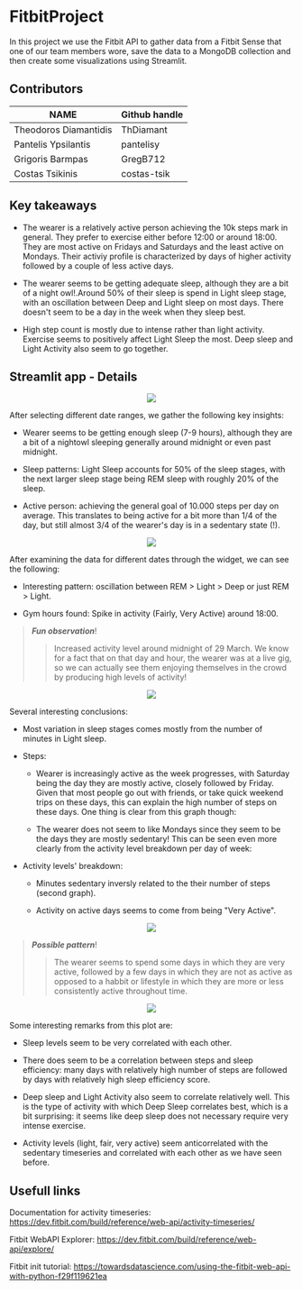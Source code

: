 # FitbitProject

In this project we use the Fitbit API to gather data from a Fitbit Sense that one of our team members wore, save the data to a MongoDB collection and then create some visualizations using Streamlit.

## Contributors
|NAME|Github handle|
|----------------|----------------|
|Theodoros Diamantidis|ThDiamant|
|Pantelis Ypsilantis|pantelisy|
|Grigoris Barmpas|GregB712|
|Costas Tsikinis|costas-tsik|

## Key takeaways

* The wearer is a relatively active person achieving the 10k steps mark in general. They prefer to exercise either before 12:00 or around 18:00. They are most active on Fridays and Saturdays and the least active on Mondays. Their activiy profile is characterized by days of higher activity followed by a couple of less active days.

* The wearer seems to be getting adequate sleep, although they are a bit of a night owl!.Around 50% of their sleep is spend in Light sleep stage, with an oscillation between Deep and Light sleep on most days. There doesn't seem to be a day in the week when they sleep best.

* High step count is mostly due to intense rather than light activity. Exercise seems to positively affect Light Sleep the most. Deep sleep and Light Activity also seem to go together.

## Streamlit app - Details

<p align="center">
  <img src="./images/Streamlit-1.PNG" />
</p>

After selecting different date ranges, we gather the following key insights:

* Wearer seems to be getting enough sleep (7-9 hours), although they are a bit of a nightowl sleeping generally around midnight or even past midnight.

* Sleep patterns: Light Sleep accounts for 50% of the sleep stages, with the next larger sleep stage being REM sleep with roughly 20% of the sleep.

* Active person: achieving the general goal of 10.000 steps per day on average. This translates to being active for a bit more than 1/4 of the day, but still almost 3/4 of the wearer's day is in a sedentary state (!).


<p align="center">
  <img src="./images/Streamlit-2.PNG" />
</p>

After examining the data for different dates through the widget, we can see the following:

* Interesting pattern: oscillation between REM > Light > Deep or just REM > Light.

* Gym hours found: Spike in activity (Fairly, Very Active) around 18:00.

> **_Fun observation_**!
>> Increased activity level around midnight of 29 March. We know for a fact that on that day and hour, the wearer was at a live gig, so we can actually see them enjoying themselves in the crowd by producing high levels of activity!

<p align="center">
  <img src="./images/Streamlit-3.PNG" />
</p>

Several interesting conclusions:

* Most variation in sleep stages comes mostly from the number of minutes in Light sleep.

* Steps:

    * Wearer is increasingly active as the week progresses, with Saturday being the day they are mostly active, closely followed by Friday. Given that most people go out with friends, or take quick weekend trips on these days, this can explain the high number of steps on these days. One thing is clear from this graph though: 

    * The wearer does not seem to like Mondays since they seem to be the days they are mostly sedentary! This can be seen even more clearly from the activity level breakdown per day of week:

* Activity levels' breakdown:

    * Minutes sedentary inversly related to the their number of steps (second graph). 
    
    * Activity on active days seems to come from being "Very Active".


<p align="center">
  <img src="./images/Streamlit-4.PNG" />
</p>

> **_Possible pattern_**!
>> The wearer seems to spend some days in which they are very active, followed by a few days in which they are not as active as opposed to a habbit or lifestyle in which they are more or less consistently active throughout time.


<p align="center">
  <img src="./images/timeSeriesComparisonMerged.jpg" />
</p>

Some interesting remarks from this plot are:

* Sleep levels seem to be very correlated with each other.

* There does seem to be a correlation between steps and sleep efficiency: many days with relatively high number of steps are followed by days with relatively high sleep efficiency score.

* Deep sleep and Light Activity also seem to correlate relatively well. This is the type of activity with which Deep Sleep correlates best, which is a bit surprising: it seems like deep sleep does not necessary require very intense exercise.

* Activity levels (light, fair, very active) seem anticorrelated with the sedentary timeseries and correlated with each other as we have seen before.


## Usefull links
Documentation for activity timeseries: https://dev.fitbit.com/build/reference/web-api/activity-timeseries/

Fitbit WebAPI Explorer: https://dev.fitbit.com/build/reference/web-api/explore/

Fitbit init tutorial: https://towardsdatascience.com/using-the-fitbit-web-api-with-python-f29f119621ea